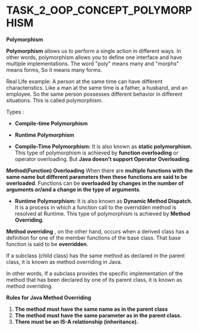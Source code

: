 # TASK_2_OOP_CONCEPT_POLYMORPHISM

**Polymorphism**

**Polymorphism** allows us to perform a single action in different ways. In other words, polymorphism allows you to define one interface and have multiple implementations. The word "poly" means many and "morphs" means forms, So it means many forms.

Real Life example: A person at the same time can have different characteristics. Like a man at the same time is a father, a husband, and an employee. So the same person possesses different behavior in different situations. This is called polymorphism.

Types :

- **Compile-time Polymorphism**
- **Runtime Polymorphism**

- **Compile-Time Polymorphism:** It is also known as **static polymorphism.** This type of polymorphism is achieved by **function overloading** or operator overloading. But **Java doesn't support Operator Overloading**.

**Method(Function) Overloading** When there are **multiple functions with the same name but different parameters then these functions are said to be overloaded**. Functions can be **overloaded by changes in the number of arguments or/and a change in the type of arguments**.

- **Runtime Polymorphism:** It is also known as **Dynamic Method Dispatch**. It is a process in which a function call to the overridden method is resolved at Runtime. This type of polymorphism is achieved by **Method Overriding**.

**Method overriding** , on the other hand, occurs when a derived class has a definition for one of the member functions of the base class. That base function is said to be **overridden**.

If a subclass (child class) has the same method as declared in the parent class, it is known as method overriding in Java.

In other words, If a subclass provides the specific implementation of the method that has been declared by one of its parent class, it is known as method overriding.

**Rules for Java Method Overriding**

1. **The method must have the same name as in the parent class**
2. **The method must have the same parameter as in the parent class.**
3. **There must be an IS-A relationship (inheritance).**


